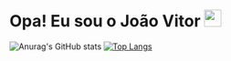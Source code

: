 <h1 align="left">Opa! Eu sou o João Vitor <img src="https://raw.githubusercontent.com/kaueMarques/kaueMarques/master/hi.gif" height="30px"></h1>

![Anurag's GitHub stats](https://github-readme-stats.vercel.app/api?username=Imortallly&show_icons=true&theme=radical)
[![Top Langs](https://github-readme-stats.vercel.app/api/top-langs/?username=Imortallly&hide_progress=true)](https://github.com/Imortallly/github-readme-stats)

